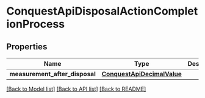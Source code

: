# ConquestApiDisposalActionCompletionProcess

## Properties
Name | Type | Description | Notes
------------ | ------------- | ------------- | -------------
**measurement_after_disposal** | [**ConquestApiDecimalValue**](ConquestApiDecimalValue.md) |  | [optional] 

[[Back to Model list]](../README.md#documentation-for-models) [[Back to API list]](../README.md#documentation-for-api-endpoints) [[Back to README]](../README.md)


